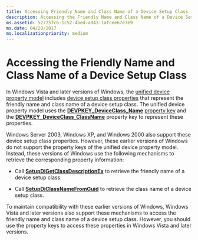```yaml
---
title: Accessing Friendly Name and Class Name of a Device Setup Class
description: Accessing the Friendly Name and Class Name of a Device Setup Class
ms.assetid: 52775fc6-1c52-4bed-a943-1afcee67e7e9
ms.date: 04/20/2017
ms.localizationpriority: medium
---
```


# Accessing the Friendly Name and Class Name of a Device Setup Class


In Windows Vista and later versions of Windows, the [unified device property model](unified-device-property-model--windows-vista-and-later-.md) includes [device setup class properties](accessing-device-setup-class-properties.md) that represent the friendly name and class name of a device setup class. The unified device property model uses the [**DEVPKEY_DeviceClass_Name**](https://msdn.microsoft.com/library/windows/hardware/ff542315) [property key](property-keys.md) and the [**DEVPKEY_DeviceClass_ClassName**](https://msdn.microsoft.com/library/windows/hardware/ff542272) property key to represent these properties.

Windows Server 2003, Windows XP, and Windows 2000 also support these device setup class properties. However, these earlier versions of Windows do not support the property keys of the unified device property model. Instead, these versions of Windows use the following mechanisms to retrieve the corresponding property information:

-   Call [**SetupDiGetClassDescriptionEx**](https://msdn.microsoft.com/library/windows/hardware/ff551058) to retrieve the friendly name of a device setup class.

-   Call [**SetupDiClassNameFromGuid**](https://msdn.microsoft.com/library/windows/hardware/ff550947) to retrieve the class name of a device setup class.

To maintain compatibility with these earlier versions of Windows, Windows Vista and later versions also support these mechanisms to access the friendly name and class name of a device setup class. However, you should use the property keys to access these properties in Windows Vista and later versions.

 

 





